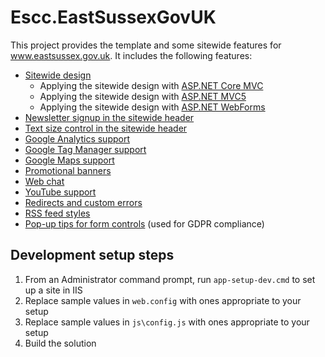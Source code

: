 # Escc.EastSussexGovUK

This project provides the template and some sitewide features for www.eastsussex.gov.uk. It includes the following features:

* [Sitewide design](Design.md)
	- Applying the sitewide design with [ASP.NET Core MVC](DotNetCoreMvc.md)
	- Applying the sitewide design with [ASP.NET MVC5](DotNetFrameworkMvc.md)
	- Applying the sitewide design with [ASP.NET WebForms](DotNetFrameworkWebForms.md)
* [Newsletter signup in the sitewide header](GovDelivery.md)
* [Text size control in the sitewide header](TextSize.md)
* [Google Analytics support](Analytics.md)
* [Google Tag Manager support](TagManager.md)
* [Google Maps support](GoogleMaps.md)
* [Promotional banners](Banners.md)
* [Web chat](WebChat.md)
* [YouTube support](YouTube.md)
* [Redirects and custom errors](RedirectsAndCustomErrors.md)
* [RSS feed styles](RSS.md)
* [Pop-up tips for form controls](Tips.md) (used for GDPR compliance)

## Development setup steps

1. From an Administrator command prompt, run `app-setup-dev.cmd` to set up a site in IIS
2. Replace sample values in `web.config` with ones appropriate to your setup
3. Replace sample values in `js\config.js` with ones appropriate to your setup
4. Build the solution